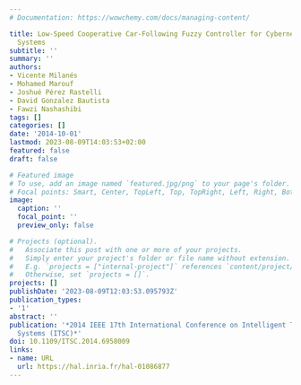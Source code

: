 ```yaml
---
# Documentation: https://wowchemy.com/docs/managing-content/

title: Low-Speed Cooperative Car-Following Fuzzy Controller for Cybernetic Transport
  Systems
subtitle: ''
summary: ''
authors:
- Vicente Milanés
- Mohamed Marouf
- Joshué Pérez Rastelli
- David Gonzalez Bautista
- Fawzi Nashashibi
tags: []
categories: []
date: '2014-10-01'
lastmod: 2023-08-09T14:03:53+02:00
featured: false
draft: false

# Featured image
# To use, add an image named `featured.jpg/png` to your page's folder.
# Focal points: Smart, Center, TopLeft, Top, TopRight, Left, Right, BottomLeft, Bottom, BottomRight.
image:
  caption: ''
  focal_point: ''
  preview_only: false

# Projects (optional).
#   Associate this post with one or more of your projects.
#   Simply enter your project's folder or file name without extension.
#   E.g. `projects = ["internal-project"]` references `content/project/deep-learning/index.md`.
#   Otherwise, set `projects = []`.
projects: []
publishDate: '2023-08-09T12:03:53.095793Z'
publication_types:
- '1'
abstract: ''
publication: '*2014 IEEE 17th International Conference on Intelligent Transportation
  Systems (ITSC)*'
doi: 10.1109/ITSC.2014.6958009
links:
- name: URL
  url: https://hal.inria.fr/hal-01086877
---
```

